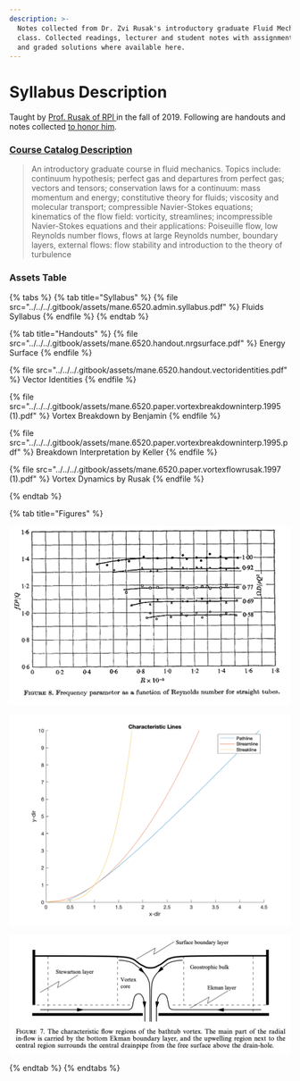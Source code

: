 ```yaml
---
description: >-
  Notes collected from Dr. Zvi Rusak's introductory graduate Fluid Mechanics
  class. Collected readings, lecturer and student notes with assignment prompts,
  and graded solutions where available here.
---
```


# Syllabus Description

Taught by [Prof. Rusak of RPI ](https://faculty.rpi.edu/zvi-rusak)in the fall of 2019. Following are handouts and notes collected [to honor him](https://president.rpi.edu/news/memo/06/08/2020/passing-dr-zvi-rusak).&#x20;

### [Course Catalog Description ](http://catalog.rpi.edu/preview\_course.php?catoid=18\&coid=34421\&print)

> An introductory graduate course in fluid mechanics. Topics include: continuum hypothesis; perfect gas and departures from perfect gas; vectors and tensors; conservation laws for a continuum: mass momentum and energy; constitutive theory for fluids; viscosity and molecular transport; compressible Navier-Stokes equations; kinematics of the flow field: vorticity, streamlines; incompressible Navier-Stokes equations and their applications: Poiseuille flow, low Reynolds number flows, flows at large Reynolds number, boundary layers, external flows: flow stability and introduction to the theory of turbulence

### Assets Table

{% tabs %}
{% tab title="Syllabus" %}
{% file src="../../../.gitbook/assets/mane.6520.admin.syllabus.pdf" %}
Fluids Syllabus
{% endfile %}
{% endtab %}

{% tab title="Handouts" %}
{% file src="../../../.gitbook/assets/mane.6520.handout.nrgsurface.pdf" %}
Energy Surface
{% endfile %}

{% file src="../../../.gitbook/assets/mane.6520.handout.vectoridentities.pdf" %}
Vector Identities
{% endfile %}

{% file src="../../../.gitbook/assets/mane.6520.paper.vortexbreakdowninterp.1995 (1).pdf" %}
Vortex Breakdown by Benjamin
{% endfile %}

{% file src="../../../.gitbook/assets/mane.6520.paper.vortexbreakdowninterp.1995.pdf" %}
Breakdown Interpretation by Keller
{% endfile %}

{% file src="../../../.gitbook/assets/mane.6520.paper.vortexflowrusak.1997 (1).pdf" %}
Vortex Dynamics by Rusak
{% endfile %}


{% endtab %}

{% tab title="Figures" %}




![](../../../.gitbook/assets/mane.6520.figure.freqreplot.png)

![](../../../.gitbook/assets/mane.6520.figure.lines.png)

![](../../../.gitbook/assets/mane.6520.figure.regionmap.png)


{% endtab %}
{% endtabs %}





